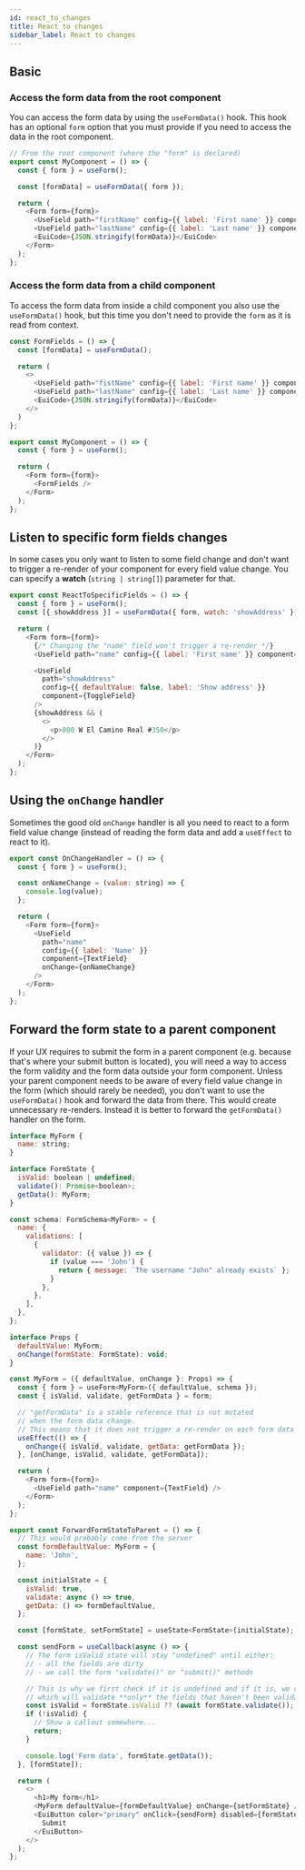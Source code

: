 ```yaml
---
id: react_to_changes
title: React to changes
sidebar_label: React to changes
---
```


## Basic

### Access the form data from the root component

You can access the form data by using the `useFormData()` hook. This hook has an optional `form` option that you must provide if you need to access the data in the root component.

```js
// From the root component (where the "form" is declared)
export const MyComponent = () => {
  const { form } = useForm();

  const [formData] = useFormData({ form });

  return (
    <Form form={form}>
      <UseField path="firstName" config={{ label: 'First name' }} component={TextField} />
      <UseField path="lastName" config={{ label: 'Last name' }} component={TextField} />
      <EuiCode>{JSON.stringify(formData)}</EuiCode>
    </Form>
  );
};
```
### Access the form data from a child component

To access the form data from inside a child component you also use the `useFormData()` hook, but this time you don't need to provide the `form` as it is read from context.

```js
const FormFields = () => {
  const [formData] = useFormData();

  return (
    <>
      <UseField path="fistName" config={{ label: 'First name' }} component={TextField} />
      <UseField path="lastName" config={{ label: 'Last name' }} component={TextField} />
      <EuiCode>{JSON.stringify(formData)}</EuiCode>
    </>
  )
};

export const MyComponent = () => {
  const { form } = useForm();

  return (
    <Form form={form}>
      <FormFields />
    </Form>
  );
};
```

## Listen to specific form fields changes

In some cases you only want to listen to some field change and don't want to trigger a re-render of your component for every field value change. You can specify a **watch** (`string | string[]`) parameter for that.

```js
export const ReactToSpecificFields = () => {
  const { form } = useForm();
  const [{ showAddress }] = useFormData({ form, watch: 'showAddress' });

  return (
    <Form form={form}>
      {/* Changing the "name" field won't trigger a re-render */}
      <UseField path="name" config={{ label: 'First name' }} component={TextField} />

      <UseField
        path="showAddress"
        config={{ defaultValue: false, label: 'Show address' }}
        component={ToggleField}
      />
      {showAddress && (
        <>
          <p>800 W El Camino Real #350</p>
        </>
      )}
    </Form>
  );
};
```

## Using the `onChange` handler

Sometimes the good old `onChange` handler is all you need to react to a form field value change (instead of reading the form data and add a `useEffect` to react to it).

```js
export const OnChangeHandler = () => {
  const { form } = useForm();

  const onNameChange = (value: string) => {
    console.log(value);
  };

  return (
    <Form form={form}>
      <UseField
        path="name"
        config={{ label: 'Name' }}
        component={TextField}
        onChange={onNameChange}
      />
    </Form>
  );
};
```

## Forward the form state to a parent component

If your UX requires to submit the form in a parent component (e.g. because that's where your submit button is located), you will need a way to access the form validity and the form data outside your form component. Unless your parent component needs to be aware of every field value change in the form (which should rarely be needed), you don't want to use the `useFormData()` hook and forward the data from there. This would create unnecessary re-renders. Instead it is better to forward the `getFormData()` handler on the form.

```js
interface MyForm {
  name: string;
}

interface FormState {
  isValid: boolean | undefined;
  validate(): Promise<boolean>;
  getData(): MyForm;
}

const schema: FormSchema<MyForm> = {
  name: {
    validations: [
      {
        validator: ({ value }) => {
          if (value === 'John') {
            return { message: `The username "John" already exists` };
          }
        },
      },
    ],
  },
};

interface Props {
  defaultValue: MyForm;
  onChange(formState: FormState): void;
}

const MyForm = ({ defaultValue, onChange }: Props) => {
  const { form } = useForm<MyForm>({ defaultValue, schema });
  const { isValid, validate, getFormData } = form;

  // "getFormData" is a stable reference that is not mutated
  // when the form data change.
  // This means that it does not trigger a re-render on each form data change.
  useEffect(() => {
    onChange({ isValid, validate, getData: getFormData });
  }, [onChange, isValid, validate, getFormData]);

  return (
    <Form form={form}>
      <UseField path="name" component={TextField} />
    </Form>
  );
};

export const ForwardFormStateToParent = () => {
  // This would probably come from the server
  const formDefaultValue: MyForm = {
    name: 'John',
  };

  const initialState = {
    isValid: true,
    validate: async () => true,
    getData: () => formDefaultValue,
  };

  const [formState, setFormState] = useState<FormState>(initialState);

  const sendForm = useCallback(async () => {
    // The form isValid state will stay "undefined" until either:
    // - all the fields are dirty
    // - we call the form "validate()" or "submit()" methods

    // This is why we first check if it is undefined and if it is, we call the validate() method
    // which will validate **only** the fields that haven't been validated yet.
    const isValid = formState.isValid ?? (await formState.validate());
    if (!isValid) {
      // Show a callout somewhere...
      return;
    }

    console.log('Form data', formState.getData());
  }, [formState]);

  return (
    <>
      <h1>My form</h1>
      <MyForm defaultValue={formDefaultValue} onChange={setFormState} />
      <EuiButton color="primary" onClick={sendForm} disabled={formState.isValid === false} fill>
        Submit
      </EuiButton>
    </>
  );
};
```
